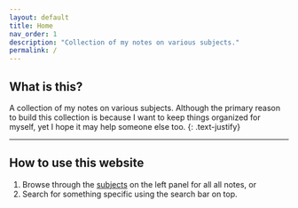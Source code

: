 ```yaml
---
layout: default
title: Home
nav_order: 1
description: "Collection of my notes on various subjects."
permalink: /
---
```


## What is this?

A collection of my notes on various subjects. Although the primary reason to build this collection is because I want to keep things organized for myself, yet I hope it may help someone else too.
{: .text-justify}

---

## How to use this website

1. Browse through the [subjects](/subjects) on the left panel for all all notes, or
2. Search for something specific using the search bar on top.
